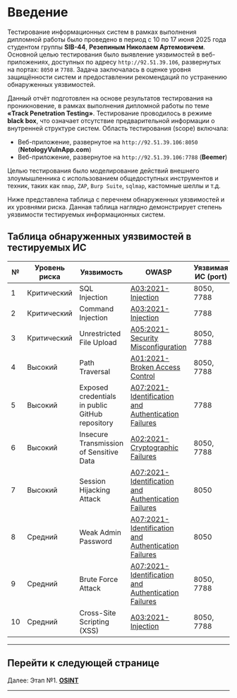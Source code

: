 # Введение

Тестирование информационных систем в рамках выполнения дипломной работы было проведено в период с 10 по 17 июня 2025 года студентом группы **SIB-44**, **Резепиным Николаем Артемовичем**. Основной целью тестирования было выявление уязвимостей в веб-приложениях, доступных по адресу `http://92.51.39.106`, развернутых на портах: `8050` и `7788`. Задача заключалась в оценке уровня защищённости систем и предоставлении рекомендаций по устранению обнаруженных уязвимостей.

Данный отчёт подготовлен на основе результатов тестирования на проникновение, в рамках выполнения дипломной работы по теме **«Track Penetration Testing»**. Тестирование проводилось в режиме **black box**, что означает отсутствие предварительной информации о внутренней структуре систем. Область тестирования (scope) включала:

- Веб-приложение, развернутое на `http://92.51.39.106:8050` (**NetologyVulnApp.com**)
- Веб-приложение, развернутое на `http://92.51.39.106:7788` (**Beemer**)

Целью тестирования было моделирование действий внешнего злоумышленника с использованием общедоступных инструментов и техник, таких как `nmap`, `ZAP`, `Burp Suite`, `sqlmap`, кастомные шеллы и т.д.

Ниже представлена таблица с перечнем обнаруженных уязвимостей и их уровнями риска. Данная таблица наглядно демонстрирует степень уязвимости тестируемых информационных систем.

## Таблица обнаруженных уязвимостей в тестируемых ИС

| №  | Уровень риска | Уязвимость                                  | OWASP                                          | Уязвимая ИС (port) |
|----|---------------|---------------------------------------------|------------------------------------------------|--------------------|
| 1  | Критический   | SQL Injection                               | [A03:2021-Injection](https://owasp.org/Top10/A03_2021-Injection/)                        | 8050, 7788         |
| 2  | Критический   | Command Injection                           | [A03:2021-Injection](https://owasp.org/Top10/A03_2021-Injection/)                          | 7788               |
| 3  | Критический   | Unrestricted File Upload                    | [A05:2021-Security Misconfiguration](https://owasp.org/Top10/A05_2021-Security_Misconfiguration/)          | 8050, 7788         |
| 4  | Высокий       | Path Traversal                              | [A01:2021-Broken Access Control](https://owasp.org/Top10/A01_2021-Broken_Access_Control/)              | 8050, 7788         |
| 5  | Высокий       | Exposed credentials in public GitHub repository | [A07:2021-Identification and Authentication Failures](https://owasp.org/Top10/A07_2021-Identification_and_Authentication_Failures/) | 7788               |
| 6  | Высокий       | Insecure Transmission of Sensitive Data     | [A02:2021-Cryptographic Failures](https://owasp.org/Top10/A02_2021-Cryptographic_Failures/)             | 8050, 7788         |
| 7  | Высокий       | Session Hijacking Attack                    | [A07:2021-Identification and Authentication Failures](https://owasp.org/Top10/A07_2021-Identification_and_Authentication_Failures/) | 8050               |
| 8  | Средний       | Weak Admin Password                         | [A07:2021-Identification and Authentication Failures](https://owasp.org/Top10/A07_2021-Identification_and_Authentication_Failures/) | 8050               |
| 9  | Средний       | Brute Force Attack                          | [A07:2021-Identification and Authentication Failures](https://owasp.org/Top10/A07_2021-Identification_and_Authentication_Failures/) | 8050, 7788         |
| 10 | Средний       | Cross-Site Scripting (XSS)                  | [A03:2021-Injection](https://owasp.org/Top10/A03_2021-Injection/)                          | 8050, 7788         |

___

## Перейти к следующей странице
 
Далее: Этап №1. [**OSINT**](./OSINT.md)

___
